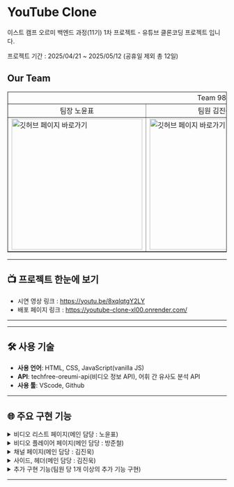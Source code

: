 # YouTube Clone
이스트 캠프 오르미 백엔드 과정(11기) 1차 프로젝트 - 유튜브 클론코딩 프로젝트 입니다.

프로젝트 기간 : 2025/04/21 ~ 2025/05/12 (공휴일 제외 총 12일)

## Our Team
<table border= 1px solid>
  <thead>
  <tr><td colspan=3 align="center">Team 98.9</td></tr>
  </thead>
  <tr align="center">
    <td>팀장 노윤표</td>
    <td>팀원 김진욱</td>
    <td>팀원 방준철</td>
  </tr>

  <tr>
    <td><a href=https://github.com/Nyppp><img object-fit=fill src=https://avatars.githubusercontent.com/u/63279872?v=4 width="300" height="300" alt="깃허브 페이지 바로가기"></a></td>
    <td><a href=https://github.com/Jaykim98z><img object-fit=fill src=https://avatars.githubusercontent.com/u/99804318?v=4 width="300" height="300" alt="깃허브 페이지 바로가기"></a></td>
    <td><a href=https://github.com/bangjjun><img  object-fit=fill src=https://avatars.githubusercontent.com/u/206670961?v=4 width="300" height="300" alt="깃허브 페이지 바로가기"></a></td>
  </tr>
</table>

---
## 📺 프로젝트 한눈에 보기

- 시연 영상 링크 : https://youtu.be/8xqlqtgY2LY
- 배포 페이지 링크 : https://youtube-clone-xl00.onrender.com/

---

---
## 🛠️ 사용 기술

- **사용 언어**: HTML, CSS, JavaScript(vanilla JS)
- **API**: techfree-oreumi-api(비디오 정보 API), 어휘 간 유사도 분석 API
- **사용 툴**: VScode, Github
---

## 🌐 주요 구현 기능
<details>
  <summary>비디오 리스트 페이지(메인 담당 : 노윤표)</summary>
  
  ---
  <div align="center">
    <img src=https://github.com/user-attachments/assets/a0455ba0-178f-4711-ac35-f52cda401525 width="600px" hegiht="600px" alt="비디오 리스트 페이지">
  </div>
  <details><summary>그리드 + 미디어 쿼리를 사용한 반응형 페이지 구현</summary>
    <div align="center">
      <img src= "https://github.com/user-attachments/assets/7fc3d644-3647-4b72-bc00-b6541359a6bd" width="600px" hegiht="600px">
    </div>
    <ul>
      <li>개발 담당자 : 노윤표</li>
      <li>코드 요약 : 단말 규격에 맞춰 전체적인 페이지 반응형처리 구현 </li>
      <li><a href="https://github.com/Nyppp/Youtube_Clone/blob/cf21bf096de551dfa77ffab58719f5b788214f34/Css/Video-Container.css#L29">코드 바로가기</a>
      </li>
    </ul>
  </details>
  <details><summary>상단 태그 버튼 > 비디오 리스트 정렬 기능 구현</summary>
    <div align="center">
      <img src= "https://github.com/user-attachments/assets/1fab51b7-17ad-43ee-97f7-f0975404770f" width="600px" hegiht="600px">
    </div>
    <ul>
      <li>개발 담당자 : 노윤표</li>
      <li>코드 요약 : 비디오 속성으로 가지고 있는 id, 조회수, 좋아요, 게시 날짜, 비디오 태그를 기준으로 정렬해주는 기능 구현 </li>
      <li>
        <a href="https://github.com/Nyppp/Youtube_Clone/blob/cf21bf096de551dfa77ffab58719f5b788214f34/Script/videoCard.js#L66">코드 바로가기</a>
      </li>
    </ul>
  </details>

---

</details>

<details><summary>비디오 플레이어 페이지(메인 담당 : 방준철)</summary>
    
---
<div align="center">
    <img src=https://github.com/user-attachments/assets/ef845287-0efb-48c1-8f5e-35fed8cc3a9d width="600px" hegiht="600px" alt="비디오 플레이어 페이지">
</div>

  <details><summary>API 연동 및 비디오 재생 기능 구현</summary>
    <div align="center">
      <img src= "https://github.com/user-attachments/assets/aeabd996-bbfa-4ef2-8762-247477dbc493" width="600px" hegiht="600px">
    </div>
    <ul>
      <li>개발 담당자 : 방준철</li>
      <li>코드 요약 : techfree-oreumi-api에 연결하여 비디오 정보를 가져오고, 이를 페이지 내 비디오 태그에 정보를 연결해주는 기능 구현</li>
      <li>
        <a href="https://github.com/Nyppp/Youtube_Clone/blob/cf21bf096de551dfa77ffab58719f5b788214f34/Script/video_page.js#L9C1-L75C2">코드 바로가기</a>
      </li>
    </ul>
  </details>

  <details><summary>ai API 연동 및 비디오 추천 기능 구현</summary>
    <div align="center">
      <img src= "https://github.com/user-attachments/assets/7c6b9dc1-69ea-4ba2-b41d-94a958d14b1a" width="600px" hegiht="600px">
    </div>
    <ul>
      <li>개발 담당자 : 노윤표</li>
      <li>코드 요약 : 어휘 간 유사도 분석 API에 연결하여 태그 - 태그 간 유사도를 계산 후, 이를 바탕으로 비디오 플레이어 페이지 우측 추천 비디오 리스트를 호출하는 기능 구현 </li>
      <li>
        <a href="https://github.com/Nyppp/Youtube_Clone/blob/cf21bf096de551dfa77ffab58719f5b788214f34/Script/commonModule.js#L222">코드 바로가기</a>
      </li>
    </ul>
  </details>

  <details><summary>댓글 작성 및 상호작용 기능 구현</summary>
    <div align="center">
      <img src= "https://github.com/user-attachments/assets/79dc243e-2228-426e-88fa-b01a510d06d2" width="600px" hegiht="600px">
    </div>
    <ul>
      <li>개발 담당자 : 방준철</li>
      <li>코드 요약 : 현재 보고있는 비디오에 대해 코멘트 작성 및 좋아요, 싫어요 인터렉션 기능 구현</li>
      <li>
        <a href="https://github.com/Nyppp/Youtube_Clone/blob/main/Script/comment.js#L4">코드 바로가기</a>
      </li>
    </ul>
  </details>

---
</details>

<details><summary>채널 페이지(메인 담당 : 김진욱)</summary>
    
---
<div align="center">
    <img src=https://github.com/user-attachments/assets/da5eb13c-df93-44f4-b11c-291f10efd526 width="600px" hegiht="600px" alt="채널 페이지">
</div>
  <details><summary>API 연동 및 채널 정보 렌더링 구현</summary>
    <ul>
      <li>개발 담당자 : 김진욱</li>
      <li>코드 요약 : 채널 정보 + 채널 내 비디오 리스트를 불러와서 화면에 렌더링</li>
      <li>
        <a href="https://github.com/Nyppp/Youtube_Clone/blob/main/Script/channel.js">코드 바로가기</a>
      </li>
    </ul>
  </details>

  ---
</details>
<details>
  <summary>사이드, 헤더(메인 담당 : 김진욱)</summary>

  ---
  <details><summary>사이드 바 토글 애니메이션 처리</summary>
  <div align="center">
      <img src= "https://github.com/user-attachments/assets/fcbb22f6-520c-4d9f-9479-4670098866b2" width="600px" hegiht="600px">
    </div>
    <ul>
      <li>개발 담당자 : 김진욱</li>
      <li>코드 요약 : 사이드바 햄버거 버튼 상호작용 - 숨기기, 펼치기 기능 및 애니메이션 처리 구현</li>
      <li>
        <a href="https://github.com/Nyppp/Youtube_Clone/blob/cf21bf096de551dfa77ffab58719f5b788214f34/Script/index.js#L108">코드 바로가기</a>
      </li>
    </ul>
  </details>
  <details><summary>검색 기능 > 비디오 제목, 태그에 맞춰 키워드 검색 구현</summary>
    <div align="center">
      <img src= "https://github.com/user-attachments/assets/8a509f3d-34a1-4288-a64f-c332f543e583" width="600px" hegiht="600px">
    </div>
    <ul>
      <li>개발 담당자 : 김진욱</li>
      <li>코드 요약 : 쿼리 파라미터를 이용해 비디오 제목, 태그를 기반으로 검색 후 결과를 화면에 렌더링 처리</li>
      <li>
        <a href="https://github.com/Nyppp/Youtube_Clone/blob/cf21bf096de551dfa77ffab58719f5b788214f34/Script/Search.js#L53">코드 바로가기</a>
      </li>
    </ul>
  </details>
  
  ---
</details>
<details>
  <summary>추가 구현 기능(팀원 당 1개 이상의 추가 기능 구현)</summary>

  ---
  <details><summary>비디오 프리뷰 기능</summary>
    <div align="center">
      <img src=https://github.com/user-attachments/assets/433fc1c3-908e-4af2-9223-d6f54436fd3a width="600px" hegiht="600px" alt="비디오 프리뷰">
    </div>
    <ul>
      <li>개발 담당자 : 노윤표</li>
      <li>코드 요약 : 마우스 enter, leave 이벤트에 맞춰 비디오 썸네일 이미지 / 비디오 재생 서로 변경 되는 동작 구현</li>
      <li>
        <a href="https://github.com/Nyppp/Youtube_Clone/blob/cf21bf096de551dfa77ffab58719f5b788214f34/Script/commonModule.js#L197">코드 바로가기</a>
      </li>
    </ul>
  </details>
  <details><summary>다크 - 라이트 모드 토글 기능</summary>
    <div align="center">
      <img src="https://github.com/user-attachments/assets/492db45a-39a8-474f-9b4f-502989042c84" width="600px" hegiht="600px" alt="">
    </div>
    <ul>
      <li>개발 담당자 : 방준철</li>
      <li>코드 요약 : 모든 페이지에 대응되는 다크, 라이트 테마 스타일 전환 기능 구현</li>
      <li>
        <a href="https://github.com/Nyppp/Youtube_Clone/blob/main/Script/theme.js">코드 바로가기</a>
      </li>
    </ul>
  </details>
  <details><summary>구독 추가 / 해제 기능 구현</summary>
    <div align="center">
      <img src="https://github.com/user-attachments/assets/ef6a905a-bac0-45df-abb1-f0f546d8d2c0" width="600px" hegiht="600px" alt="">
    </div>
    <ul>
      <li>개발 담당자 : 김진욱</li>
      <li>코드 요약 : 채널에 대해 구독 버튼 클릭 시, 로컬 스토리지에 구독 한 채널을 저장하며 해당 리스트를 사이드바에 노출시키는 동작 구현</li>
      <li>
        <a href="https://github.com/Nyppp/Youtube_Clone/blob/main/Script/subscription.js">코드 바로가기</a>
      </li>
    </ul>
  </details>

  ---
</details>

---

